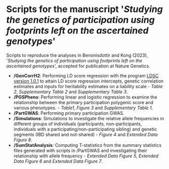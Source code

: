 # Scripts for the manuscript '*Studying the genetics of participation using footprints left on the ascertained genotypes*'
Scripts to reproduce the analyses in Benonisdottir and Kong (2023), '*Studying the genetics of participation using footprints left on the ascertained genotypes*', accepted for publication at Nature Genetics. <br />
* **/GenCorrH2**: Performing LD score regression with the program [LDSC version 1.0.1](https://github.com/bulik/ldsc) 
to attain LD score regression intercepts, genetic correlation estimates and inputs for heritability estimates on a liability scale - *Table 2*, *Supplementary Table 2* and *Supplementary Table 3*.
* **/PGSPheno**: Performing linear and logistic regression to examine the relationship between the primary participation polygenic score 
and various phenotypes. - *Table1*, *Figure 3* and *Supplementary Table 1*.
* **/PartGWAS**: Performing primary participation GWAS. <br />
* **/Simulations**: Simulations to investigate the relative allele frequencies in different groups of individuals (participants, non-participants, individuals with a participating/non-participating sibling) 
and genetic segments (IBD shared and not-shared) - *Figure 4* and *Extended Data Figure 8*. 
* **/SumStatAnalysis**: Computing T-statistics from the summary statistics files generated with scripts in /PartGWAS and investigating 
their relationship with allele frequency - *Extended Data Figure 5*, *Extended Data Figure 6* and *Extended Data Figure 7*. <br />
